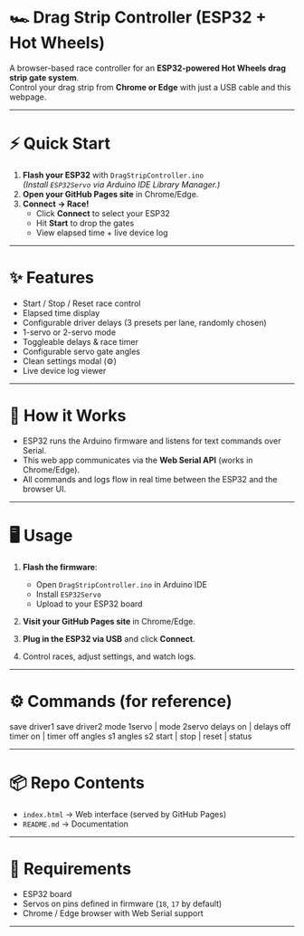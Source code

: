 # 🏎️ Drag Strip Controller (ESP32 + Hot Wheels)

A browser-based race controller for an **ESP32-powered Hot Wheels drag strip gate system**.  
Control your drag strip from **Chrome or Edge** with just a USB cable and this webpage.

---

# ⚡ Quick Start

1. **Flash your ESP32** with `DragStripController.ino`  
   *(Install `ESP32Servo` via Arduino IDE Library Manager.)*  
2. **Open your GitHub Pages site** in Chrome/Edge.  
3. **Connect → Race!**  
   - Click **Connect** to select your ESP32  
   - Hit **Start** to drop the gates  
   - View elapsed time + live device log  

---

# ✨ Features

- Start / Stop / Reset race control  
- Elapsed time display  
- Configurable driver delays (3 presets per lane, randomly chosen)  
- 1-servo or 2-servo mode  
- Toggleable delays & race timer  
- Configurable servo gate angles  
- Clean settings modal (⚙️)  
- Live device log viewer  

---

# 🚀 How it Works

- ESP32 runs the Arduino firmware and listens for text commands over Serial.  
- This web app communicates via the **Web Serial API** (works in Chrome/Edge).  
- All commands and logs flow in real time between the ESP32 and the browser UI.  

---

# 🖥️ Usage

1. **Flash the firmware**:  
   - Open `DragStripController.ino` in Arduino IDE  
   - Install `ESP32Servo`  
   - Upload to your ESP32 board  

2. **Visit your GitHub Pages site** in Chrome/Edge.  
3. **Plug in the ESP32 via USB** and click **Connect**.  
4. Control races, adjust settings, and watch logs.  

---

# ⚙️ Commands (for reference)

save driver1 <ms1> <ms2> <ms3>
save driver2 <ms1> <ms2> <ms3>
mode 1servo | mode 2servo
delays on | delays off
timer on | timer off
angles s1 <up> <down>
angles s2 <up> <down>
start | stop | reset | status


---

# 📦 Repo Contents

- `index.html` → Web interface (served by GitHub Pages)  
- `README.md` → Documentation  

---

# 🔧 Requirements

- ESP32 board  
- Servos on pins defined in firmware (`18`, `17` by default)  
- Chrome / Edge browser with Web Serial support  

---

